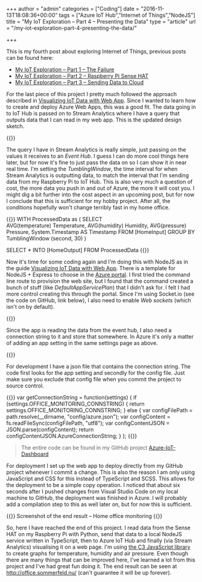 +++
author = "admin"
categories = ["Coding"]
date = "2016-11-13T18:08:36+00:00"
tags = ["Azure IoT Hub","Internet of Things","NodeJS"]
title = "My IoT Exploration – Part 4 – Presenting the Data"
type = "article"
url = "/my-iot-exploration-part-4-presenting-the-data/"

+++

This is my fourth post about exploring Internet of Things, previous posts can be found here:

  * [My IoT Exploration – Part 1 – The Failure][1]
  * [My IoT Exploration – Part 2 – Raspberry Pi Sense HAT][2]
  * [My IoT Exploration – Part 3 – Sending Data to Cloud][3]

For the last piece of this project I pretty much followed the approach described in [Visualizing IoT Data with Web App][4]. Since I wanted to learn how to create and deploy Azure Web Apps, this was a good fit. The data going in to IoT Hub is passed on to Stream Analytics where I have a query that outputs data that I can read in my web app. This is the updated design sketch.

{{<post-image image="Office-Monitoring-Azure.png" lightbox="true" />}}

The query I have in Stream Analytics is really simple, just passing on the values it receives to an _Event Hub_. I guess I can do more cool things here later, but for now it's fine to just pass the data on so I can show it in near real time. I'm setting the _TumblingWindow_, the time interval for when Stream Analytics is outputting data, to match the interval that I'm sending data from my Raspberry Pi to IoT Hub. This is also very much a question of cost, the more data you push in and out of Azure, the more it will cost you. I might dig a bit further into the cost aspect in an upcoming post, but for now I conclude that this is sufficient for my hobby project. After all, the conditions hopefully won't change terribly fast in my home office.

{{<highlight tsql>}}
WITH ProcessedData as (
    SELECT      
        AVG(temperature) Temperature,
        AVG(humidity) Humidity,
        AVG(pressure) Pressure,
        System.Timestamp AS Timestamp
    FROM
        [HomeInput]
    GROUP BY
        TumblingWindow (second, 30)
)

SELECT * INTO [HomeOutput] FROM ProcessedData
{{</highlight>}}

Now it's time for some coding again and I'm doing this with NodeJS as in the guide [Visualizing IoT Data with Web App][4]. There is a template for NodeJS + Express to choose in the [Azure portal][6]. I first tried the command line route to provision the web site, but I found that the command created a bunch of stuff (like _DefaultAppServicePlan_) that I didn't ask for. I felt I had more control creating this through the portal. Since I'm using Socket.io (see the code on GitHub, link below), I also need to enable _Web sockets_ (which isn't on by default).

{{<post-image image="Enable-web-sockets.png" lightbox="true" alt="Enable Web Stockets in Azure Web App" />}}

Since the app is reading the data from the event hub, I also need a connection string to it and store that somewhere. In Azure it's only a matter of adding an app setting in the same settings page as above.

{{<post-image image="Event-hub-connecitonstring.png" lightbox="true" alt="Event hub connection string" />}}

For development I have a json file that contains the connection string. The code first looks for the app setting and secondly for the config file. Just make sure you exclude that config file when you commit the project to source control.

{{<highlight javascript>}}
var getConnectionString = function(settings) {
    if (settings.OFFICE_MONITORING_CONNSTRING)
    {
        return settings.OFFICE_MONITORING_CONNSTRING;
    }
    else  {
        var configFilePath = path.resolve(__dirname, "config/azure.json");
        var configContent = fs.readFileSync(configFilePath, "utf8");
        var configContentJSON = JSON.parse(configContent);
        return configContentJSON.AzureConnectionString;
    }
};
{{</highlight>}}

> The entire code can be found in my GitHub project [Azure-IoT-Dashboard][9] <i class="fa fa-github fa-2x"></i>

For deployment I set up the web app to deploy directly from my GitHub project whenever I commit a change. This is also the reason I am only using JavaScript and CSS for this instead of TypeScript and SCSS. This allows for the deployment to be a simple copy operation. I noticed that about six seconds after I pushed changes from Visual Studio Code on my local machine to GitHub, the deployment was finished in Azure. I will probably add a compilation step to this as well later on, but for now this is sufficient.

{{<post-image image="office-monitoring-with-c3.png" lightbox="true" alt="Screenshot of web page of Home office monitoring with C3">}}
Screenshot of the end result – Home office monitoring
{{</post-image>}}
  
So, here I have reached the end of this project. I read data from the Sense HAT on my Raspberry Pi with Python, send that data to a local NodeJS service written in TypeScript, then to Azure IoT Hub and finally (via Stream Analytics) visualising it on a web page. I'm using [the C3 JavaScript library][11] to create graphs for temperature, humidity and air pressure. Even though there are many things that can be improved here, I've learned a lot from this project and I've had great fun doing it. The end result can be seen at <http://office.sommerfeld.nu/> (can't guarantee it will be up forever).

 [1]: /my-iot-exploration-part-1-the-failure/
 [2]: /my-iot-exploration-part-2-raspberry-pi-sense-hat/
 [3]: /my-iot-exploration-part-3-sending-data-to-cloud/
 [4]: http://thinglabs.io/workshop/js/weather/visualize-iot-with-web-app/
 [6]: https://portal.azure.com/
 [9]: https://github.com/henriksommerfeld/Azure-IoT-Dashboard
 [11]: http://c3js.org/
